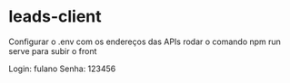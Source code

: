 # leads-client
Configurar o .env com os endereços das APIs
rodar o comando npm run serve para subir o front

Login: fulano
Senha: 123456
